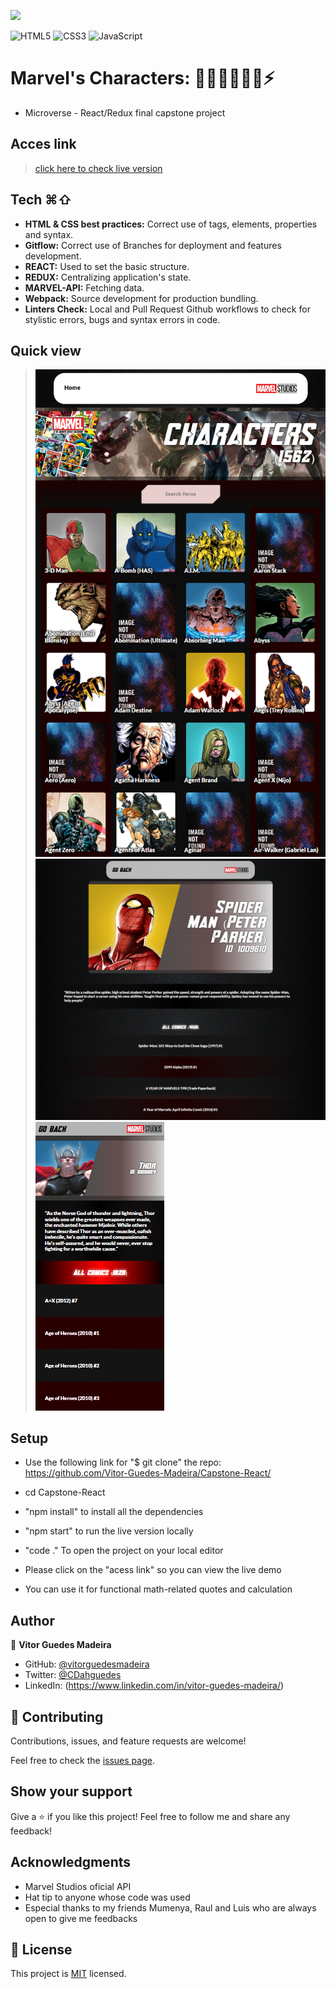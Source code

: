 ![](https://img.shields.io/badge/Microverse-blueviolet)

![HTML5](https://img.shields.io/badge/html5-%23E34F26.svg?style=for-the-badge&logo=html5&logoColor=white) ![CSS3](https://img.shields.io/badge/css3-%231572B6.svg?style=for-the-badge&logo=css3&logoColor=white) ![JavaScript](https://img.shields.io/badge/javascript-%23323330.svg?style=for-the-badge&logo=javascript&logoColor=%23F7DF1E)
# Marvel's Characters: 🦸🏻‍♂️🦸🏻‍♀️⚡
- Microverse - React/Redux final capstone project

## Acces link
> [click here to check live version](https://capstone-react-vitorguedesmadeira.netlify.app/)

## Tech ⌘⇧
- **HTML & CSS best practices:** Correct use of tags, elements, properties and syntax.
- **Gitflow:**  Correct use of Branches for deployment and features development.
- **REACT:**  Used to set the basic structure.
- **REDUX:** Centralizing application's state.
- **MARVEL-API:** Fetching data.
- **Webpack:**  Source development for production bundling.
- **Linters Check:** Local and Pull Request Github workflows to check for stylistic errors, bugs and syntax errors in code.

## Quick view

> ![](/src/Images/desktopversion1.png)
> ![](/src/Images/desktopversion2.png)
> ![](/src/Images/mobileversion1.png)


## Setup

- Use the following link for "$ git clone" the repo:
https://github.com/Vitor-Guedes-Madeira/Capstone-React/
- cd Capstone-React
- "npm install" to install all the dependencies
- "npm start" to run the live version locally
- "code ." To open the project on your local editor

- Please click on the "acess link" so you can view the live demo
- You can use it for functional math-related quotes and calculation

## Author

👤 **Vitor Guedes Madeira**
- GitHub: [@vitorguedesmadeira](https://github.com/VitorGuedesMadeira)
- Twitter: [@CDahguedes](https://twitter.com/CDahguedes)
- LinkedIn: (https://www.linkedin.com/in/vitor-guedes-madeira/)

## 🤝 Contributing

Contributions, issues, and feature requests are welcome!

Feel free to check the [issues page](../../issues/).

## Show your support

Give a ⭐️ if you like this project!
Feel free to follow me and share any feedback!

## Acknowledgments

- Marvel Studios oficial API
- Hat tip to anyone whose code was used
- Especial thanks to my friends Mumenya, Raul and Luis who are always open to give me feedbacks

## 📝 License

This project is [MIT](./MIT.md) licensed.